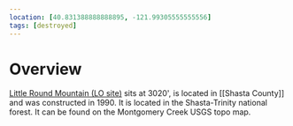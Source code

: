 ```yaml
---
location: [40.831388888888895, -121.99305555555556]
tags: [destroyed]
---
```


# Overview

[Little Round Mountain (LO site)](http://www.peakbagging.com/CALookoutPhotos/LittleRoundMtn.html) sits at 3020', is located in [[Shasta County]] and was constructed in 1990. It is located in the Shasta-Trinity national forest. It can be found on the Montgomery Creek USGS topo map.

